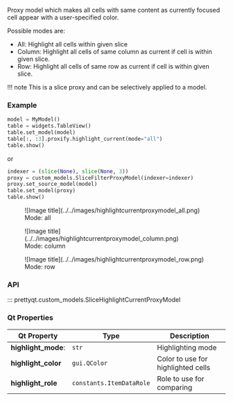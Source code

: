 Proxy model which makes all cells with same content as currently focused cell appear with a user-specified color.

Possible modes are:
- All: Highlight all cells within given slice
- Column: Highlight all cells of same column as current if cell is within given slice.
- Row: Highlight all cells of same row as current if cell is within given slice.

!!! note
    This is a slice proxy and can be selectively applied to a model.

### Example

```py
model = MyModel()
table = widgets.TableView()
table.set_model(model)
table[:, :3].proxify.highlight_current(mode="all")
table.show()
```

or

```py
indexer = (slice(None), slice(None, 3))
proxy = custom_models.SliceFilterProxyModel(indexer=indexer)
proxy.set_source_model(model)
table.set_model(proxy)
table.show()
```

<figure markdown>
  ![Image title](../../images/highlightcurrentproxymodel_all.png)
  <figcaption>Mode: all</figcaption>
</figure>

<figure markdown>
  ![Image title](../../images/highlightcurrentproxymodel_column.png)
  <figcaption>Mode: column</figcaption>
</figure>

<figure markdown>
  ![Image title](../../images/highlightcurrentproxymodel_row.png)
  <figcaption>Mode: row</figcaption>
</figure>

### API

::: prettyqt.custom_models.SliceHighlightCurrentProxyModel

### Qt Properties

| Qt Property         | Type                     | Description                        |
| --------------------|--------------------------| -----------------------------------|
| **highlight_mode**: | `str`                    | Highlighting mode                  |
| **highlight_color** | `gui.QColor`             | Color to use for highlighted cells |
| **highlight_role**  | `constants.ItemDataRole` | Role to use for comparing          |
